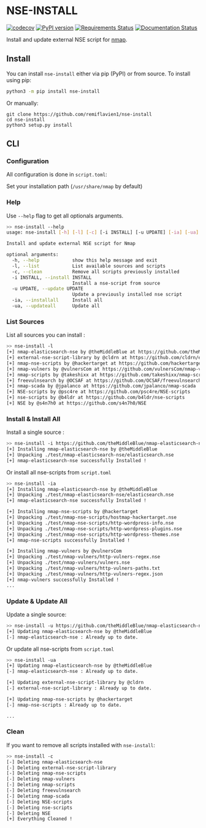 # NSE-INSTALL

[![codecov](https://codecov.io/gh/remiflavien1/getdep/branch/master/graph/badge.svg)](https://codecov.io/gh/remiflavien1/getdep)
[![PyPI version](https://badge.fury.io/py/getdep.svg)](https://badge.fury.io/py/getdep)
[![Requirements Status](https://requires.io/github/remiflavien1/getdep/requirements.svg?branch=master)](https://requires.io/github/remiflavien1/getdep/requirements/?branch=master)
[![Documentation Status](https://readthedocs.org/projects/getdep/badge/?version=latest)](https://getdep.readthedocs.io/en/latest/?badge=latest)

Install and update external NSE script for [nmap](https://github.com/nmap/nmap).

## Install

You can install ```nse-install``` either via pip (PyPI) or from source.
To install using pip:
```bash
python3 -m pip install nse-install
```
Or manually:
```
git clone https://github.com/remiflavien1/nse-install
cd nse-install   
python3 setup.py install   
```

## CLI

### Configuration


All configuration is done in `script.toml`:   

Set your installation path (`/usr/share/nmap` by default)


### Help

Use `--help` flag to get all optionals arguments.

```sh
>> nse-install --help
usage: nse-install [-h] [-l] [-c] [-i INSTALL] [-u UPDATE] [-ia] [-ua]

Install and update external NSE script for Nmap

optional arguments:
  -h, --help            show this help message and exit
  -l, --list            List available sources and scripts
  -c, --clean           Remove all scripts previously installed
  -i INSTALL, --install INSTALL
                        Install a nse-script from source
  -u UPDATE, --update UPDATE
                        Update a previously installed nse script
  -ia, --installall     Install all
  -ua, --updateall      Update all
```

### List Sources

List all sources you can install :   

```sh
>> nse-install -l
[+] nmap-elasticsearch-nse by @theMiddleBlue at https://github.com/theMiddleBlue/nmap-elasticsearch-nse
[+] external-nse-script-library by @cldrn at https://github.com/cldrn/external-nse-script-library
[+] nmap-nse-scripts by @hackertarget at https://github.com/hackertarget/nmap-nse-scripts
[+] nmap-vulners by @vulnersCom at https://github.com/vulnersCom/nmap-vulners
[+] nmap-scripts by @takeshixx at https://github.com/takeshixx/nmap-scripts
[+] freevulnsearch by @OCSAF at https://github.com/OCSAF/freevulnsearch
[+] nmap-scada by @jpalanco at https://github.com/jpalanco/nmap-scada
[+] NSE-scripts by @psc4re at https://github.com/psc4re/NSE-scripts
[+] nse-scripts by @b4ldr at https://github.com/b4ldr/nse-scripts
[+] NSE by @s4n7h0 at https://github.com/s4n7h0/NSE
```

### Install & Install All

Install a single source :   

```sh
>> nse-install -i https://github.com/theMiddleBlue/nmap-elasticsearch-nse
[+] Installing nmap-elasticsearch-nse by @theMiddleBlue
[+] Unpacking ./test/nmap-elasticsearch-nse/elasticsearch.nse
[+] nmap-elasticsearch-nse successfully Installed !
```

Or install all nse-scripts from `script.toml`

```sh
>> nse-install -ia 
[+] Installing nmap-elasticsearch-nse by @theMiddleBlue
[+] Unpacking ./test/nmap-elasticsearch-nse/elasticsearch.nse
[+] nmap-elasticsearch-nse successfully Installed !

[+] Installing nmap-nse-scripts by @hackertarget
[+] Unpacking ./test/nmap-nse-scripts/hostmap-hackertarget.nse
[+] Unpacking ./test/nmap-nse-scripts/http-wordpress-info.nse
[+] Unpacking ./test/nmap-nse-scripts/http-wordpress-plugins.nse
[+] Unpacking ./test/nmap-nse-scripts/http-wordpress-themes.nse
[+] nmap-nse-scripts successfully Installed !

[+] Installing nmap-vulners by @vulnersCom
[+] Unpacking ./test/nmap-vulners/http-vulners-regex.nse
[+] Unpacking ./test/nmap-vulners/vulners.nse
[+] Unpacking ./test/nmap-vulners/http-vulners-paths.txt
[+] Unpacking ./test/nmap-vulners/http-vulners-regex.json
[+] nmap-vulners successfully Installed !
...
```

### Update & Update All

Update a single source:

```sh
>> nse-install -u https://github.com/theMiddleBlue/nmap-elasticsearch-nse
[+] Updating nmap-elasticsearch-nse by @theMiddleBlue
[-] nmap-elasticsearch-nse : Already up to date.
```

Or update all nse-scripts from `script.toml`

```sh
>> nse-install -ua
[+] Updating nmap-elasticsearch-nse by @theMiddleBlue
[-] nmap-elasticsearch-nse : Already up to date.

[+] Updating external-nse-script-library by @cldrn
[-] external-nse-script-library : Already up to date.

[+] Updating nmap-nse-scripts by @hackertarget
[-] nmap-nse-scripts : Already up to date.

...
```

### Clean

If you want to remove all scripts installed with `nse-install`:

```sh
>> nse-install -c
[-] Deleting nmap-elasticsearch-nse
[-] Deleting external-nse-script-library
[-] Deleting nmap-nse-scripts
[-] Deleting nmap-vulners
[-] Deleting nmap-scripts
[-] Deleting freevulnsearch
[-] Deleting nmap-scada
[-] Deleting NSE-scripts
[-] Deleting nse-scripts
[-] Deleting NSE
[+] Everything Cleaned !
```